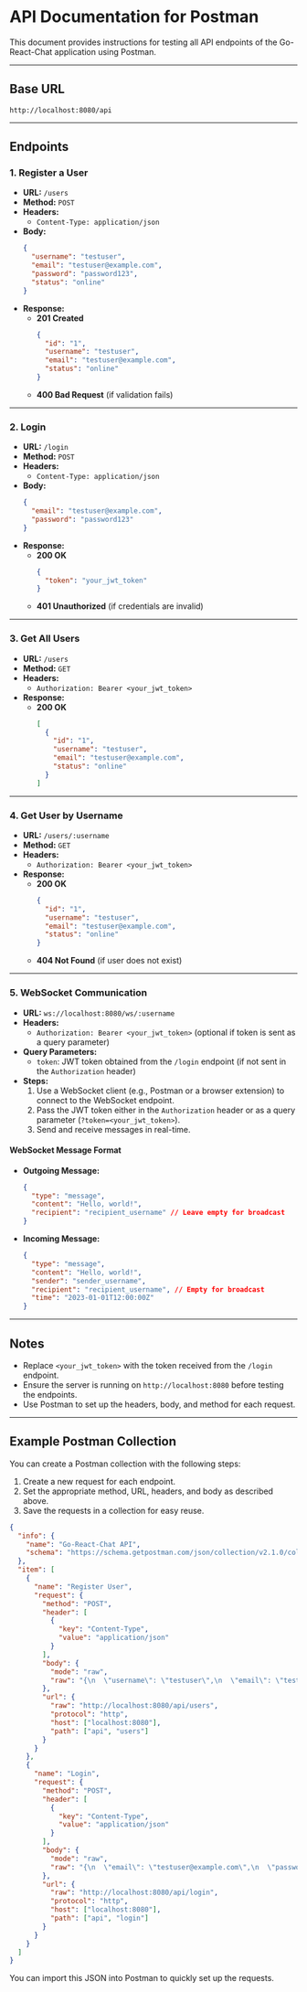# API Documentation for Postman

This document provides instructions for testing all API endpoints of the Go-React-Chat application using Postman.

---

## Base URL
```
http://localhost:8080/api
```

---

## Endpoints

### 1. **Register a User**
- **URL:** `/users`
- **Method:** `POST`
- **Headers:**
  - `Content-Type: application/json`
- **Body:**
  ```json
  {
    "username": "testuser",
    "email": "testuser@example.com",
    "password": "password123",
    "status": "online"
  }
  ```
- **Response:**
  - **201 Created**
    ```json
    {
      "id": "1",
      "username": "testuser",
      "email": "testuser@example.com",
      "status": "online"
    }
    ```
  - **400 Bad Request** (if validation fails)

---

### 2. **Login**
- **URL:** `/login`
- **Method:** `POST`
- **Headers:**
  - `Content-Type: application/json`
- **Body:**
  ```json
  {
    "email": "testuser@example.com",
    "password": "password123"
  }
  ```
- **Response:**
  - **200 OK**
    ```json
    {
      "token": "your_jwt_token"
    }
    ```
  - **401 Unauthorized** (if credentials are invalid)

---

### 3. **Get All Users**
- **URL:** `/users`
- **Method:** `GET`
- **Headers:**
  - `Authorization: Bearer <your_jwt_token>`
- **Response:**
  - **200 OK**
    ```json
    [
      {
        "id": "1",
        "username": "testuser",
        "email": "testuser@example.com",
        "status": "online"
      }
    ]
    ```

---

### 4. **Get User by Username**
- **URL:** `/users/:username`
- **Method:** `GET`
- **Headers:**
  - `Authorization: Bearer <your_jwt_token>`
- **Response:**
  - **200 OK**
    ```json
    {
      "id": "1",
      "username": "testuser",
      "email": "testuser@example.com",
      "status": "online"
    }
    ```
  - **404 Not Found** (if user does not exist)

---

### 5. **WebSocket Communication**
- **URL:** `ws://localhost:8080/ws/:username`
- **Headers:**
  - `Authorization: Bearer <your_jwt_token>` (optional if token is sent as a query parameter)
- **Query Parameters:**
  - `token`: JWT token obtained from the `/login` endpoint (if not sent in the `Authorization` header)
- **Steps:**
  1. Use a WebSocket client (e.g., Postman or a browser extension) to connect to the WebSocket endpoint.
  2. Pass the JWT token either in the `Authorization` header or as a query parameter (`?token=<your_jwt_token>`).
  3. Send and receive messages in real-time.

#### WebSocket Message Format
- **Outgoing Message:**
  ```json
  {
    "type": "message",
    "content": "Hello, world!",
    "recipient": "recipient_username" // Leave empty for broadcast
  }
  ```
- **Incoming Message:**
  ```json
  {
    "type": "message",
    "content": "Hello, world!",
    "sender": "sender_username",
    "recipient": "recipient_username", // Empty for broadcast
    "time": "2023-01-01T12:00:00Z"
  }
  ```

---

## Notes
- Replace `<your_jwt_token>` with the token received from the `/login` endpoint.
- Ensure the server is running on `http://localhost:8080` before testing the endpoints.
- Use Postman to set up the headers, body, and method for each request.

---

## Example Postman Collection
You can create a Postman collection with the following steps:
1. Create a new request for each endpoint.
2. Set the appropriate method, URL, headers, and body as described above.
3. Save the requests in a collection for easy reuse.

```json
{
  "info": {
    "name": "Go-React-Chat API",
    "schema": "https://schema.getpostman.com/json/collection/v2.1.0/collection.json"
  },
  "item": [
    {
      "name": "Register User",
      "request": {
        "method": "POST",
        "header": [
          {
            "key": "Content-Type",
            "value": "application/json"
          }
        ],
        "body": {
          "mode": "raw",
          "raw": "{\n  \"username\": \"testuser\",\n  \"email\": \"testuser@example.com\",\n  \"password\": \"password123\",\n  \"status\": \"online\"\n}"
        },
        "url": {
          "raw": "http://localhost:8080/api/users",
          "protocol": "http",
          "host": ["localhost:8080"],
          "path": ["api", "users"]
        }
      }
    },
    {
      "name": "Login",
      "request": {
        "method": "POST",
        "header": [
          {
            "key": "Content-Type",
            "value": "application/json"
          }
        ],
        "body": {
          "mode": "raw",
          "raw": "{\n  \"email\": \"testuser@example.com\",\n  \"password\": \"password123\"\n}"
        },
        "url": {
          "raw": "http://localhost:8080/api/login",
          "protocol": "http",
          "host": ["localhost:8080"],
          "path": ["api", "login"]
        }
      }
    }
  ]
}
```
You can import this JSON into Postman to quickly set up the requests.
